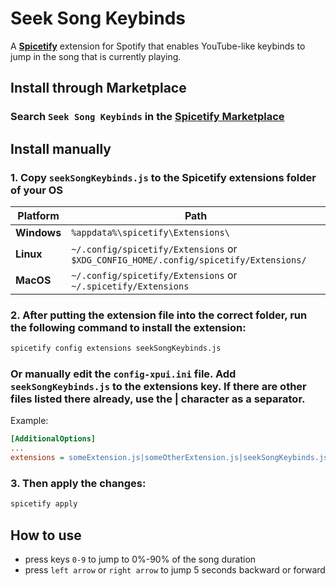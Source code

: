 # Seek Song Keybinds

A **[Spicetify](https://github.com/spicetify/cli)** extension for Spotify that enables YouTube-like keybinds to jump in the song that is currently playing.

## Install through Marketplace

### Search `Seek Song Keybinds` in the **[Spicetify Marketplace](https://github.com/spicetify/marketplace)**

## Install manually

### 1. Copy `seekSongKeybinds.js` to the Spicetify extensions folder of your OS


| **Platform**   | **Path**                                                                             |
|----------------|--------------------------------------------------------------------------------------|
| **Windows**    | `%appdata%\spicetify\Extensions\`                                                    |
| **Linux**      | `~/.config/spicetify/Extensions` or `$XDG_CONFIG_HOME/.config/spicetify/Extensions/` |
| **MacOS**      | `~/.config/spicetify/Extensions` or `~/.spicetify/Extensions`                        |


### 2. After putting the extension file into the correct folder, run the following command to install the extension:

```sh
spicetify config extensions seekSongKeybinds.js
```


### Or manually edit the `config-xpui.ini` file. Add `seekSongKeybinds.js` to the extensions key. If there are other files listed there already, use the | character as a separator.
Example:

```ini
[AdditionalOptions]
...
extensions = someExtension.js|someOtherExtension.js|seekSongKeybinds.js
```


### 3. Then apply the changes:

```sh
spicetify apply
```

## How to use

- press keys `0-9` to jump to 0%-90% of the song duration
- press `left arrow` or `right arrow` to jump 5 seconds backward or forward
